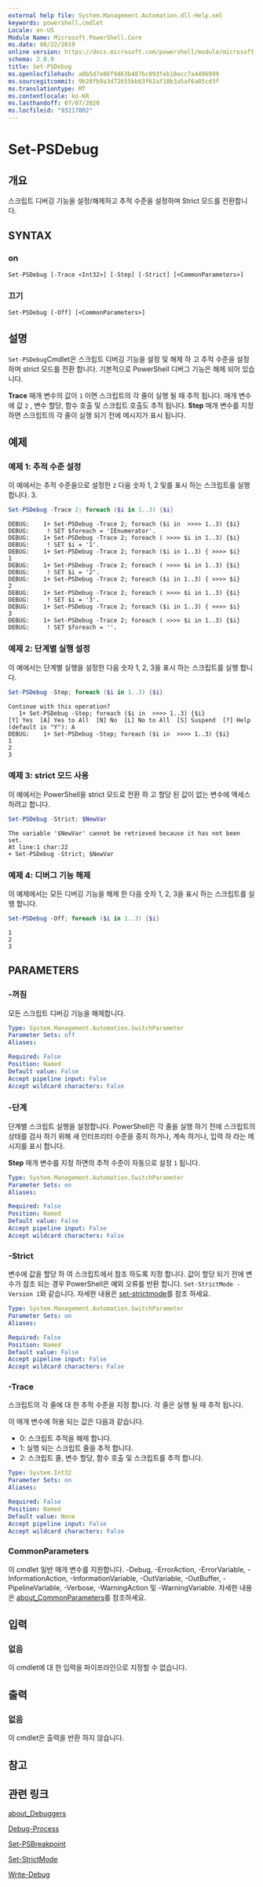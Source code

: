 ```yaml
---
external help file: System.Management.Automation.dll-Help.xml
keywords: powershell,cmdlet
Locale: en-US
Module Name: Microsoft.PowerShell.Core
ms.date: 08/22/2019
online version: https://docs.microsoft.com/powershell/module/microsoft.powershell.core/set-psdebug?view=powershell-7.1&WT.mc_id=ps-gethelp
schema: 2.0.0
title: Set-PSDebug
ms.openlocfilehash: a0b5d7e86f9d63b487bc093feb18ecc7a4496999
ms.sourcegitcommit: 9b28fb9a3d72655bb63f62af18b3a5af6a05cd3f
ms.translationtype: MT
ms.contentlocale: ko-KR
ms.lasthandoff: 07/07/2020
ms.locfileid: "93217002"
---
```

# Set-PSDebug

## 개요
스크립트 디버깅 기능을 설정/해제하고 추적 수준을 설정하며 Strict 모드를 전환합니다.

## SYNTAX

### on

```
Set-PSDebug [-Trace <Int32>] [-Step] [-Strict] [<CommonParameters>]
```

### 끄기

```
Set-PSDebug [-Off] [<CommonParameters>]
```

## 설명

`Set-PSDebug`Cmdlet은 스크립트 디버깅 기능을 설정 및 해제 하 고 추적 수준을 설정 하며 strict 모드를 전환 합니다. 기본적으로 PowerShell 디버그 기능은 해제 되어 있습니다.

**Trace** 매개 변수의 값이 `1` 이면 스크립트의 각 줄이 실행 될 때 추적 됩니다. 매개 변수에 값 `2` , 변수 할당, 함수 호출 및 스크립트 호출도 추적 됩니다. **Step** 매개 변수를 지정 하면 스크립트의 각 줄이 실행 되기 전에 메시지가 표시 됩니다.

## 예제

### 예제 1: 추적 수준 설정

이 예에서는 추적 수준을으로 설정한 `2` 다음 숫자 1, 2 및를 표시 하는 스크립트를 실행 합니다.
3.

```powershell
Set-PSDebug -Trace 2; foreach ($i in 1..3) {$i}
```

```Output
DEBUG:    1+ Set-PSDebug -Trace 2; foreach ($i in  >>>> 1..3) {$i}
DEBUG:     ! SET $foreach = 'IEnumerator'.
DEBUG:    1+ Set-PSDebug -Trace 2; foreach ( >>>> $i in 1..3) {$i}
DEBUG:     ! SET $i = '1'.
DEBUG:    1+ Set-PSDebug -Trace 2; foreach ($i in 1..3) { >>>> $i}
1
DEBUG:    1+ Set-PSDebug -Trace 2; foreach ( >>>> $i in 1..3) {$i}
DEBUG:     ! SET $i = '2'.
DEBUG:    1+ Set-PSDebug -Trace 2; foreach ($i in 1..3) { >>>> $i}
2
DEBUG:    1+ Set-PSDebug -Trace 2; foreach ( >>>> $i in 1..3) {$i}
DEBUG:     ! SET $i = '3'.
DEBUG:    1+ Set-PSDebug -Trace 2; foreach ($i in 1..3) { >>>> $i}
3
DEBUG:    1+ Set-PSDebug -Trace 2; foreach ( >>>> $i in 1..3) {$i}
DEBUG:     ! SET $foreach = ''.
```

### 예제 2: 단계별 실행 설정

이 예에서는 단계별 실행을 설정한 다음 숫자 1, 2, 3을 표시 하는 스크립트를 실행 합니다.

```powershell
Set-PSDebug -Step; foreach ($i in 1..3) {$i}
```

```Output
Continue with this operation?
   1+ Set-PSDebug -Step; foreach ($i in  >>>> 1..3) {$i}
[Y] Yes  [A] Yes to All  [N] No  [L] No to All  [S] Suspend  [?] Help (default is "Y"): A
DEBUG:    1+ Set-PSDebug -Step; foreach ($i in  >>>> 1..3) {$i}
1
2
3
```

### 예제 3: strict 모드 사용

이 예에서는 PowerShell을 strict 모드로 전환 하 고 할당 된 값이 없는 변수에 액세스 하려고 합니다.

```powershell
Set-PSDebug -Strict; $NewVar
```

```Output
The variable '$NewVar' cannot be retrieved because it has not been set.
At line:1 char:22
+ Set-PSDebug -Strict; $NewVar
```

### 예제 4: 디버그 기능 해제

이 예제에서는 모든 디버깅 기능을 해제 한 다음 숫자 1, 2, 3을 표시 하는 스크립트를 실행 합니다.

```powershell
Set-PSDebug -Off; foreach ($i in 1..3) {$i}
```

```Output
1
2
3
```

## PARAMETERS

### -꺼짐

모든 스크립트 디버깅 기능을 해제합니다.

```yaml
Type: System.Management.Automation.SwitchParameter
Parameter Sets: off
Aliases:

Required: False
Position: Named
Default value: False
Accept pipeline input: False
Accept wildcard characters: False
```

### -단계

단계별 스크립트 실행을 설정합니다. PowerShell은 각 줄을 실행 하기 전에 스크립트의 상태를 검사 하기 위해 새 인터프리터 수준을 중지 하거나, 계속 하거나, 입력 하 라는 메시지를 표시 합니다.

**Step** 매개 변수를 지정 하면의 추적 수준이 자동으로 설정 `1` 됩니다.

```yaml
Type: System.Management.Automation.SwitchParameter
Parameter Sets: on
Aliases:

Required: False
Position: Named
Default value: False
Accept pipeline input: False
Accept wildcard characters: False
```

### -Strict

변수에 값을 할당 하 여 스크립트에서 참조 하도록 지정 합니다. 값이 할당 되기 전에 변수가 참조 되는 경우 PowerShell은 예외 오류를 반환 합니다. `Set-StrictMode -Version 1`와 같습니다. 자세한 내용은 [set-strictmode](Set-StrictMode.md)를 참조 하세요.

```yaml
Type: System.Management.Automation.SwitchParameter
Parameter Sets: on
Aliases:

Required: False
Position: Named
Default value: False
Accept pipeline input: False
Accept wildcard characters: False
```

### -Trace

스크립트의 각 줄에 대 한 추적 수준을 지정 합니다. 각 줄은 실행 될 때 추적 됩니다.

이 매개 변수에 허용 되는 값은 다음과 같습니다.

- 0: 스크립트 추적을 해제 합니다.
- 1: 실행 되는 스크립트 줄을 추적 합니다.
- 2: 스크립트 줄, 변수 할당, 함수 호출 및 스크립트를 추적 합니다.

```yaml
Type: System.Int32
Parameter Sets: on
Aliases:

Required: False
Position: Named
Default value: None
Accept pipeline input: False
Accept wildcard characters: False
```

### CommonParameters

이 cmdlet 일반 매개 변수를 지원합니다. -Debug, -ErrorAction, -ErrorVariable, -InformationAction, -InformationVariable, -OutVariable, -OutBuffer, -PipelineVariable, -Verbose, -WarningAction 및 -WarningVariable. 자세한 내용은 [about_CommonParameters](https://go.microsoft.com/fwlink/?LinkID=113216)를 참조하세요.

## 입력

### 없음

이 cmdlet에 대 한 입력을 파이프라인으로 지정할 수 없습니다.

## 출력

### 없음

이 cmdlet은 출력을 반환 하지 않습니다.

## 참고

## 관련 링크

[about_Debuggers](./About/about_Debuggers.md)

[Debug-Process](../Microsoft.PowerShell.Management/Debug-Process.md)

[Set-PSBreakpoint](../Microsoft.PowerShell.Utility/Set-PSBreakpoint.md)

[Set-StrictMode](Set-StrictMode.md)

[Write-Debug](../Microsoft.PowerShell.Utility/Write-Debug.md)

